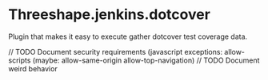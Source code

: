 # Threeshape.jenkins.dotcover

Plugin that makes it easy to execute gather dotcover test coverage data.


// TODO Document security requirements (javascript exceptions: allow-scripts (maybe: allow-same-origin allow-top-navigation)
// TODO Document weird behavior
